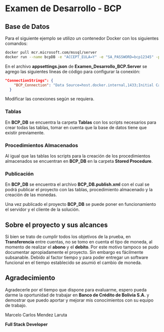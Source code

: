 # Examen de Desarrollo - BCP

## Base de Datos

Para el siguiente ejemplo se utilizo un contenedor Docker con los siguientes comandos:

````bash
docker pull mcr.microsoft.com/mssql/server
docker run --name bcpDB -e "ACCEPT_EULA=Y" -e "SA_PASSWORD=bcp12345" -p 1433:1433 -d mcr.microsoft.com/mssql/server:2019-latest
````

En el archivo  **appsettings.json** de **Examen_Desarrollo_BCP.Server** se agrego las siguientes líneas de código para configurar la conexión:

````json
"ConnectionStrings": {
    "BCP_Connection": "Data Source=host.docker.internal,1433;Initial Catalog=bcpdb;User ID=sa;Password=bcp12345"
  }
````

Modificar las conexiones según se requiera.

### Tablas

En **BCP_DB** se encuentra la carpeta **Tablas** con los scripts necesarios para crear todas las tablas, tomar en cuenta que la base de datos tiene que existir previamente.

### Procedimientos Almacenados

Al igual que las tablas los scripts para la creación de los procedimientos almacenados se encuentran en **BCP_DB** en la carpeta **Stored Procedure**.

### Publicación 

En **BCP_DB** se encuentra el archivo **BCP_DB.publish.xml** con el cual se podrá publicar el proyecto con las tablas, procedimiento almacenado y la creación de las monedas.

Una vez publicado el proyecto **BCP_DB** se puede poner en funcionamiento el servidor y el cliente de la solución.

## Sobre el proyecto y sus alcances

Si bien se trato de cumplir todos los objetivos de la prueba, en **Transferencia** entre cuentas, no se tomo en cuenta el tipo de moneda, al momento de realizar el **abono** y el **debito**. Por este motivo tampoco se pudo documentar apropiadamente el proyecto. Sin embargo es fácilmente subsanable. Debido al factor tiempo y para poder entregar un software funcional en el tiempo establecido se asumió el cambio de moneda.

## Agradecimiento

Agradecerle por el tiempo que dispone para evaluarme, espero pueda darme la oportunidad de trabajar en **Banco de Crédito de Bolivia S.A.** y demostrar que puedo aportar y mejorar mis conocimientos con su equipo de trabajo.



Marcelo Carlos Mendez Laruta

**Full Stack Developer**